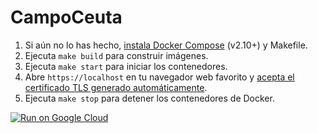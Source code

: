 # CampoCeuta

1. Si aún no lo has hecho, [instala Docker Compose](https://docs.docker.com/compose/install/) (v2.10+) y Makefile.
2. Ejecuta `make build` para construir imágenes.
3. Ejecuta `make start` para iniciar los contenedores.
4. Abre `https://localhost` en tu navegador web favorito y [acepta el certificado TLS generado automáticamente](https://stackoverflow.com/a/15076602/1352334).
5. Ejecuta `make stop` para detener los contenedores de Docker.

[![Run on Google Cloud](https://storage.googleapis.com/cloudrun/button.svg)](https://console.cloud.google.com/cloudshell/editor?shellonly=true&cloudshell_image=gcr.io/cloudrun/button&cloudshell_git_repo=https://github.com/Joseluk/campo-ceuta-shop.git)

